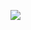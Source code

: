 <a href="buymeacoffee.com/focuz"><img src="https://github.com/Focuznl/Focuznl/blob/main/Images/Focuznl.jpg?raw=true
#gh-dark-mode-only"></img>


